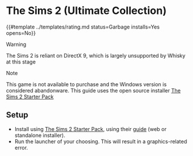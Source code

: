# The Sims 2 (Ultimate Collection)
<!-- script:Aliases [] -->

{{#template ../templates/rating.md status=Garbage installs=Yes opens=No}}

> [!WARNING]
> The Sims 2 is reliant on DirectX 9, which is largely unsupported by Whisky at this stage

> [!NOTE]
> This game is not available to purchase and the Windows version is considered abandonware. This guide uses the open source installer [The Sims 2 Starter Pack](https://github.com/voicemxil/TS2-Starter-Pack)

## Setup

- Install using [The Sims 2 Starter Pack](https://github.com/voicemxil/TS2-Starter-Pack), using their [guide](https://voicemxil.github.io/TS2-Starter-Pack/) (web or standalone installer).
- Run the launcher of your choosing. This will result in a graphics-related error.
